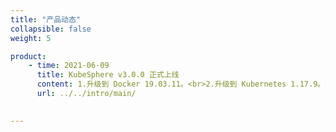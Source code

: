 ```yaml
---
title: "产品动态"
collapsible: false
weight: 5

product:
    - time: 2021-06-09
      title: KubeSphere v3.0.0 正式上线
      content: 1.升级到 Docker 19.03.11。<br>2.升级到 Kubernetes 1.17.9。<br>3.3.升级到 YiQiYun CSI v1.2.0。 <br>4.升级到 Helm 3.2.1。<br>5.内置 KubeSphere v3.0.0。<br>6.新增支持自定义 K8s 组件参数。<br>7.增强安全性，客户端节点默认使用集群 ID 作为初始密码并支持绑定 SSH 密钥。
      url: ../../intro/main/

   
---
```

